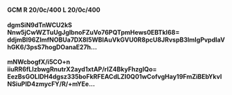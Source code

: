 #### GCM R 20/0c/400 L 20/0c/400
**dgmSiN9dTnWCU2kS**<br/>**Nnw5jCwWZTuUgJglbnoFZuVo76PQTpmHews0EBTkI68=**<br/>**ddjmBI96ZlmfNOBUa7DX8I5WBlAuVkGVU0R8pcU8JRvspB3lmIgPvpdlaVhGK6/3psS7hogDOanaE27h...**<br/><br/>
**mNWcbogfX/i5CO+n**<br/>**iiuRR6fLIzbwgRnutrX2ayd1xtAP/rIZ4BkyFhzgIQo=**<br/>**EezBsGOLlDH4dgsz335boFkRFEACdLZI0Q01wCofvgHay19FmZiBEbYkvlNSiuPID4zmycFY/R/+mYEe...**